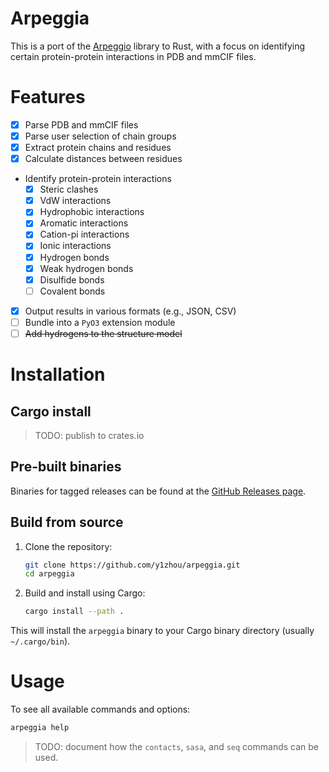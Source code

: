 # Arpeggia

This is a port of the [Arpeggio](https://github.com/PDBeurope/arpeggio/) library to Rust, with a focus on identifying certain protein-protein interactions in PDB and mmCIF files.

# Features

- [x] Parse PDB and mmCIF files
- [x] Parse user selection of chain groups
- [x] Extract protein chains and residues
- [x] Calculate distances between residues
- Identify protein-protein interactions
  - [x] Steric clashes
  - [x] VdW interactions
  - [x] Hydrophobic interactions
  - [x] Aromatic interactions
  - [x] Cation-pi interactions
  - [x] Ionic interactions
  - [x] Hydrogen bonds
  - [x] Weak hydrogen bonds
  - [x] Disulfide bonds
  - [ ] Covalent bonds
- [x] Output results in various formats (e.g., JSON, CSV)
- [ ] Bundle into a `PyO3` extension module
- [ ] ~~Add hydrogens to the structure model~~

# Installation

## Cargo install

> TODO: publish to crates.io

## Pre-built binaries

Binaries for tagged releases can be found at the [GitHub Releases page](https://github.com/y1zhou/arpeggia/releases/).

## Build from source

1. Clone the repository:

    ```bash
    git clone https://github.com/y1zhou/arpeggia.git
    cd arpeggia
    ```

2. Build and install using Cargo:

    ```bash
    cargo install --path .
    ```

This will install the `arpeggia` binary to your Cargo binary directory (usually `~/.cargo/bin`).

# Usage

To see all available commands and options:

```bash
arpeggia help
```

> TODO: document how the `contacts`, `sasa`, and `seq` commands can be used.
